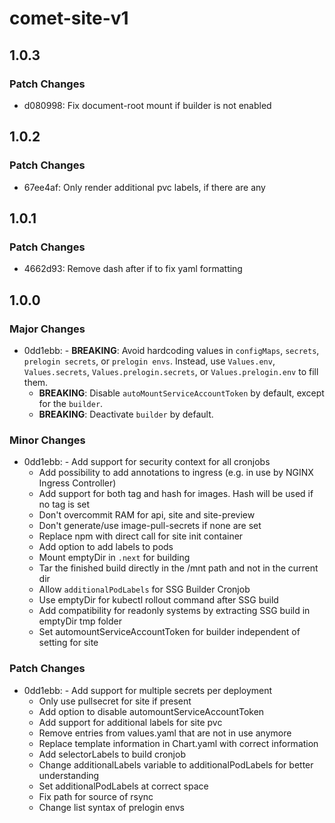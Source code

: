 # comet-site-v1

## 1.0.3

### Patch Changes

- d080998: Fix document-root mount if builder is not enabled

## 1.0.2

### Patch Changes

- 67ee4af: Only render additional pvc labels, if there are any

## 1.0.1

### Patch Changes

- 4662d93: Remove dash after if to fix yaml formatting

## 1.0.0

### Major Changes

- 0dd1ebb: - **BREAKING**: Avoid hardcoding values in `configMaps`, `secrets`, `prelogin secrets`, or `prelogin envs`. Instead, use `Values.env`, `Values.secrets`, `Values.prelogin.secrets`, or `Values.prelogin.env` to fill them.
  - **BREAKING**: Disable `autoMountServiceAccountToken` by default, except for the `builder`.
  - **BREAKING**: Deactivate `builder` by default.

### Minor Changes

- 0dd1ebb: - Add support for security context for all cronjobs
  - Add possibility to add annotations to ingress (e.g. in use by NGINX Ingress Controller)
  - Add support for both tag and hash for images. Hash will be used if no tag is set
  - Don't overcommit RAM for api, site and site-preview
  - Don't generate/use image-pull-secrets if none are set
  - Replace npm with direct call for site init container
  - Add option to add labels to pods
  - Mount emptyDir in `.next` for building
  - Tar the finished build directly in the /mnt path and not in the current dir
  - Allow `additionalPodLabels` for SSG Builder Cronjob
  - Use emptyDir for kubectl rollout command after SSG build
  - Add compatibility for readonly systems by extracting SSG build in emptyDir tmp folder
  - Set automountServiceAccountToken for builder independent of setting for site

### Patch Changes

- 0dd1ebb: - Add support for multiple secrets per deployment
  - Only use pullsecret for site if present
  - Add option to disable automountServiceAccountToken
  - Add support for additional labels for site pvc
  - Remove entries from values.yaml that are not in use anymore
  - Replace template information in Chart.yaml with correct information
  - Add selectorLabels to build cronjob
  - Change additionalLabels variable to additionalPodLabels for better understanding
  - Set additionalPodLabels at correct space
  - Fix path for source of rsync
  - Change list syntax of prelogin envs
